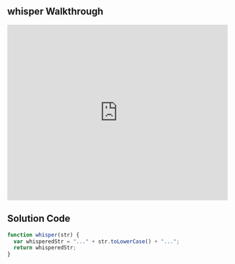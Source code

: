 ## whisper Walkthrough

<iframe src="https://player.vimeo.com/video/206313666" width="100%" height="400" frameborder="0" webkitallowfullscreen mozallowfullscreen allowfullscreen></iframe>

## Solution Code

```js
function whisper(str) {
  var whisperedStr = "..." + str.toLowerCase() + "...";
  return whisperedStr;
}
```
